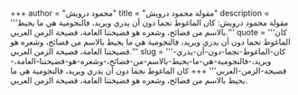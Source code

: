 +++
author = "محمود درويش"
title = "مقولة محمود درويش"
description = '''مقولة محمود درويش: كان الماغوط نجما دون أن يدري ويريد، فالنجومية هي ما يحيط بالاسم من فضائح، وشعره هو فضيحتنا العامة، فضيحة الزمن العربي.'''
quote = '''كان الماغوط نجما دون أن يدري ويريد، فالنجومية هي ما يحيط بالاسم من فضائح، وشعره هو فضيحتنا العامة، فضيحة الزمن العربي.'''
slug = '''كان-الماغوط-نجما-دون-أن-يدري-ويريد،-فالنجومية-هي-ما-يحيط-بالاسم-من-فضائح،-وشعره-هو-فضيحتنا-العامة،-فضيحة-الزمن-العربي'''
+++
كان الماغوط نجما دون أن يدري ويريد، فالنجومية هي ما يحيط بالاسم من فضائح، وشعره هو فضيحتنا العامة، فضيحة الزمن العربي.
